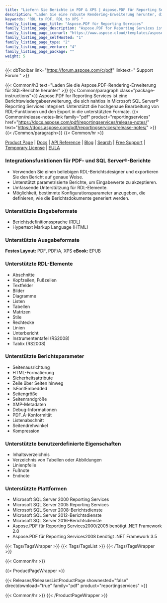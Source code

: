 ```yaml
---
title: "Liefern Sie Berichte in PDF & XPS | Aspose.PDF für Reporting Services"
description: "Laden Sie eine robuste Rendering-Erweiterung herunter, die die Anforderungen zum Erstellen von Business-Intelligence- und Reporting-Lösungen zum Generieren von PDF-, PDF/A- und XPS-Berichten aus Microsoft SQL Server Reporting Services erfüllt."
keywords: "RDL to PDF, RDL to XPS "
family_listing_page_title: "Aspose.PDF für Reporting Services"
family_listing_page_description: "Aspose.PDF for Reporting Services ist eine robuste Rendering-Erweiterung zur Erstellung von PDF-, PDF/A- und XPS-Berichten aus Microsoft SQL Server Reporting Services."
family_listing_page_iconurl: "https://www.aspose.cloud/templates/aspose/App_Themes/V3/images/pdf/272x272/aspose_pdf-for-reporting-services-min.png"
family_listing_page_selfHosted: "1"
family_listing_page_type: "2"
family_listing_page_venture: "4"
family_listing_page_package: ""
weight: 5
---
```


{{< dbToolbar link="https://forum.aspose.com/c/pdf" linktext=" Support Forum " >}}

{{< Common/h3 text="Laden Sie die Aspose.PDF-Rendering-Erweiterung für SQL-Berichte herunter"  >}}
{{< Common/paragraph class="package-instructions">}}
Aspose.PDF for Reporting Services ist eine Berichtswiedergabeerweiterung, die sich nahtlos in Microsoft SQL Server® Reporting Services integriert. Unterstützt die hochgenaue Bearbeitung von RDL-Funktionen und den Export in die unterstützten Formate.
{{< Common/release-notes-link family="pdf" product="reportingservices" href="https://docs.aspose.com/pdf/reportingservices/release-notes/" text="https://docs.aspose.com/pdf/reportingservices/release-notes/"  >}}
{{< /Common/paragraph>}}
{{< Common/hr >}}

[Product Page](https://products.aspose.com/pdf/reporting-services/) | [Docs](https://docs.aspose.com/pdf/reportingservices/) | [API Reference](https://reference.aspose.com/pdf/) | [Blog](https://blog.aspose.com/category/pdf/) | [Search](https://search.aspose.com/) | [Free Support](https://forum.aspose.com/c/pdf/10) | [Temporary License](https://purchase.aspose.com/temporary-license) | [EULA](https://about.aspose.com/legal/eula/)

### Integrationsfunktionen für PDF- und SQL Server®-Berichte

- Verwenden Sie einen beliebigen RDL-Berichtsdesigner und exportieren Sie den Bericht auf genaue Weise.
- Unterstützt parametrisierte Berichte, um Eingabewerte zu akzeptieren.
- Umfassende Unterstützung für RDL-Elemente.
- Möglichkeit, bestimmte Konfigurationsparameter anzugeben, die definieren, wie die Berichtsdokumente generiert werden.

### Unterstützte Eingabeformate

- Berichtsdefinitionssprache (RDL)
- Hypertext Markup Language (HTML)

### Unterstützte Ausgabeformate

**Festes Layout:** PDF, PDF/A, XPS
**eBook:** EPUB

### Unterstützte RDL-Elemente

- Abschnitte
- Kopfzeilen, Fußzeilen
- Textfelder
- Bilder
- Diagramme
- Listen
- Tabellen
- Matrizen
- Stile
- Rechtecke
- Linien
- Unterbericht
- Instrumententafel (RS2008)
- Tablix (RS2008)

### Unterstützte Berichtsparameter

- Seitenausrichtung
- HTML-Formatierung
- Sicherheitsattribute
- Zeile über Seiten hinweg
- IsFontEmbedded
- Seitengröße
- Seitenrandgröße
- XMP-Metadaten
- Debug-Informationen
- PDF_A-Konformität
- Listenabschnitt
- Seitendrehwinkel
- Kompression

### Unterstützte benutzerdefinierte Eigenschaften

- Inhaltsverzeichnis
- Verzeichnis von Tabellen oder Abbildungen
- Linienpfeile
- Fußnote
- Endnote

### Unterstützte Plattformen

- Microsoft SQL Server 2000 Reporting Services
- Microsoft SQL Server 2005 Reporting Services
- Microsoft SQL Server 2008-Berichtsdienste
- Microsoft SQL Server 2012-Berichtsdienste
- Microsoft SQL Server 2016-Berichtsdienste
- Aspose.PDF für Reporting Services2000/2005 benötigt .NET Framework 2.0
- Aspose.PDF für Reporting Services2008 benötigt .NET Framework 3.5

{{< Tags/TagsWrapper >}}
{{< Tags/TagsList >}}
{{< /Tags/TagsWrapper >}}

{{< Common/hr >}}

{{< ProductPageWrapper >}}

<!-- ReleasesListProductPage-->

{{< Releases/ReleasesListProductPage shownested="false"  directdownload="true" family="pdf" product="reportingservices" >}}

<!-- /ReleasesListProductPage-->

{{< Common/hr >}}
{{< /ProductPageWrapper >}}

